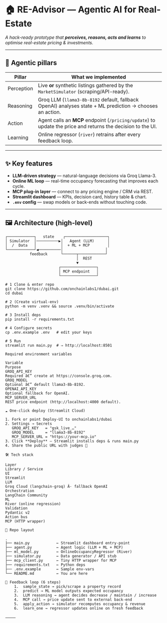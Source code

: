 # 🏠 RE-Advisor — Agentic AI for Real-Estate
*A hack-ready prototype that **perceives, reasons, acts and learns** to optimise real-estate pricing & investments.*

---

## 🧩 Agentic pillars

| **Pillar**   | **What we implemented**                                                                                         |
|--------------|-----------------------------------------------------------------------------------------------------------------|
| Perception   | Live **or** synthetic listings gathered by the `MarketSimulator` (scraping/API-ready).                           |
| Reasoning    | Groq LLM (`llama3-8b-8192` default, fallback OpenAI) analyses state + ML prediction → chooses an action.          |
| Action       | Agent calls an **MCP** endpoint (`/pricing/update`) to update the price and returns the decision to the UI.      |
| Learning     | Online regressor (`river`) retrains after every feedback loop.                                                  |

---

## ✨ Key features

- **LLM-driven strategy** — natural-language decisions via Groq Llama-3.  
- **Online ML loop** — real-time occupancy forecasting that improves each cycle.  
- **MCP plug-in layer** — connect to any pricing engine / CRM via REST.  
- **Streamlit dashboard** — KPIs, decision card, history table & chart.  
- **`.env` config** — swap models or back-ends without touching code.

---

## 🖼️ Architecture (high-level)

```text
┌────────────┐   state    ┌───────────────────┐
│ Simulator  │──────────▶│   Agent (LLM)      │
│  /  Data   │           │  + ML + MCP        │
└────────────┘◀──────────│                   │
           feedback      └──────┬────────────┘
                                │  REST
                                ▼
                        ┌────────────────┐
                        │ MCP endpoint   │
                        └────────────────┘

# 1 Clone & enter repo
git clone https://github.com/onchainlabs1/dubai.git
cd dubai

# 2 (Create virtual-env)
python -m venv .venv && source .venv/bin/activate

# 3 Install deps
pip install -r requirements.txt

# 4 Configure secrets
cp .env.example .env   # edit your keys

# 5 Run
streamlit run main.py  # ⇒ http://localhost:8501

Required environment variables

Variable
Purpose
GROQ_API_KEY
Required â€” create at https://console.groq.com.
GROQ_MODEL
Optional â€” default llama3-8b-8192.
OPENAI_API_KEY
Optional fallback for OpenAI.
MCP_SERVER_URL
REST price endpoint (http://localhost:4000 default).

☁️ One-click deploy (Streamlit Cloud)

1. Fork or point Deploy-UI to onchainlabs1/dubai
2. Settings → Secrets
   GROQ_API_KEY   = "gsk_live_…"
   GROQ_MODEL     = "llama3-8b-8192"
   MCP_SERVER_URL = "https://your-mcp.io"
3. Click **Deploy** — Streamlit installs deps & runs main.py
4. Share the public URL with judges 🚀

🛠 Tech stack

Layer
Library / Service
UI
Streamlit
LLM
Groq Cloud (langchain-groq) Â· fallback OpenAI
Orchestration
LangChain Community
ML
River (online regression)
Validation
Pydantic v2
Action bus
MCP (HTTP wrapper)

📂 Repo layout

.
├── main.py            ← Streamlit dashboard entry-point
├── agent.py           ← Agent logic (LLM + ML + MCP)
├── ml_model.py        ← OnlineOccupancyRegressor (River)
├── simulator.py       ← Data generator / API stub
├── mcp_client.py      ← Tiny HTTP wrapper for MCP
├── requirements.txt   ← Python deps
├── .env.example       ← Sample env-vars
└── README.md          ← You are here

🔄 Feedback loop (6 steps)
	1.	sample_state → pick/scrape a property record
	2.	predict → ML model outputs expected occupancy
	3.	LLM reasoning → agent decides decrease / maintain / increase
	4.	MCP call → price update sent to external back-end
	5.	apply_action → simulator recomputes occupancy & revenue
	6.	learn_one → regressor updates online on fresh feedback

⸻

